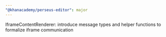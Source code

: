 ```yaml
---
"@khanacademy/perseus-editor": major
---
```


IframeContentRenderer: introduce message types and helper functions to formalize iframe communication

